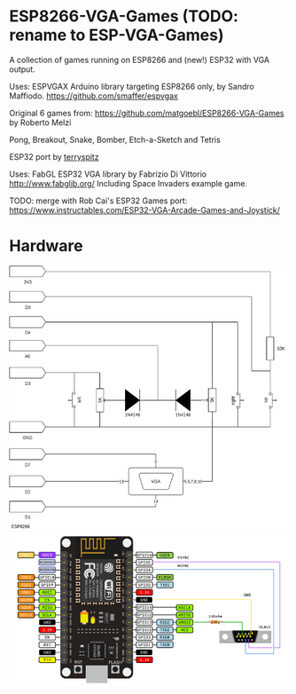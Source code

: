 # ESP8266-VGA-Games (TODO: rename to ESP-VGA-Games)
A collection of games running on ESP8266 and (new!) ESP32 with VGA output.

Uses:
ESPVGAX Arduino library targeting ESP8266 only, by Sandro Maffiodo.
https://github.com/smaffer/espvgax

Original 6 games from:
https://github.com/matgoebl/ESP8266-VGA-Games by Roberto Melzi

Pong, Breakout, Snake, Bomber, Etch-a-Sketch and Tetris

ESP32 port by [terryspitz](https://terryspitz.github.io)

Uses:
FabGL ESP32 VGA library by Fabrizio Di Vittorio http://www.fabglib.org/
Including Space Invaders example game.

TODO: merge with Rob Cai's ESP32 Games port: https://www.instructables.com/ESP32-VGA-Arcade-Games-and-Joystick/

# Hardware
![ESP8266 VGA Schematics](ESP8266-VGA-Games-Schematics.png)
![NodeMCU VGA Schematics](NodeMCU-VGA.png)
